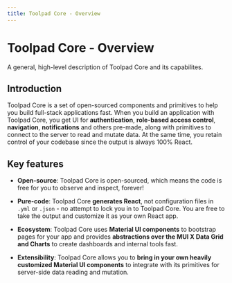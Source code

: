 ```yaml
---
title: Toolpad Core - Overview
---
```


# Toolpad Core - Overview

<p class="description">A general, high-level description of Toolpad Core and its capabilites.</p>

## Introduction

Toolpad Core is a set of open-sourced components and primitives to help you build full-stack applications fast. When you build an application with Toolpad Core, you get UI for **authentication**, **role-based access control**, **navigation**, **notifications** and others pre-made, along with primitives to connect to the server to read and mutate data. At the same time, you retain control of your codebase since the output is always 100% React.

## Key features

- **Open-source**: Toolpad Core is open-sourced, which means the code is free for you to observe and inspect, forever!

- **Pure-code**: Toolpad Core **generates React**, not configuration files in `.yml` or `.json` - no attempt to lock you in to Toolpad Core. You are free to take the output and customize it as your own React app.

- **Ecosystem**: Toolpad Core uses **Material UI components** to bootstrap pages for your app and provides **abstractions over the MUI X Data Grid and Charts** to create dashboards and internal tools fast.

- **Extensibility**: Toolpad Core allows you to **bring in your own heavily customized Material UI components** to integrate with its primitives for server-side data reading and mutation.
